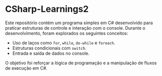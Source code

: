 # CSharp-Learnings2

Este repositório contém um programa simples em C# desenvolvido para praticar estruturas de controle e interação com o console. Durante o desenvolvimento, foram explorados os seguintes conceitos:

- Uso de laços como `for`, `while`, `do-while` e `foreach`.
- Estruturas condicionais com `switch`.
- Entrada e saída de dados no console.

O objetivo foi reforçar a lógica de programação e a manipulação de fluxos de execução em C#.
